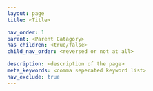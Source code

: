```yaml
---
layout: page
title: <Title>

nav_order: 1
parent: <Parent Catagory>
has_children: <true/false>
child_nav_order: <reversed or not at all>

description: <description of the page> 
meta_keywords: <comma seperated keyword list>
nav_exclude: true
---
```

